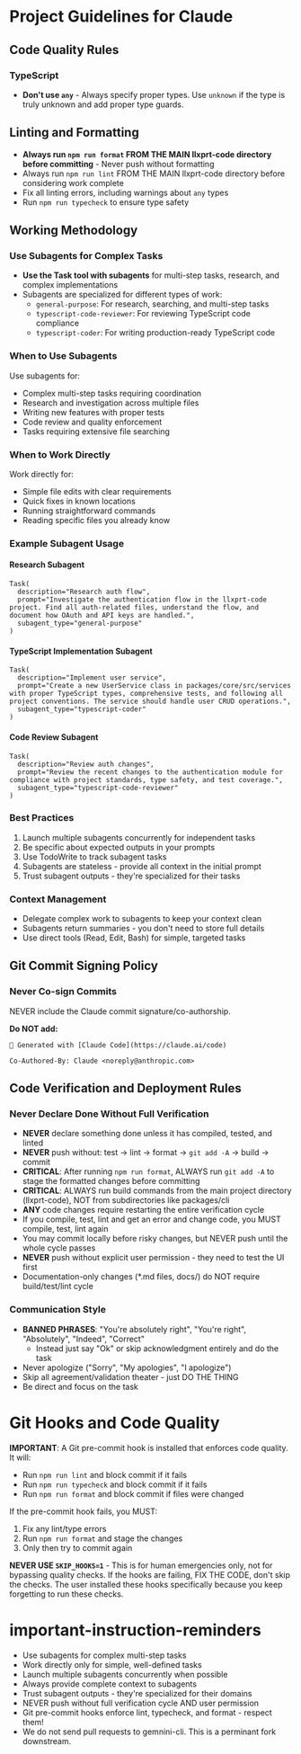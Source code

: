 # Project Guidelines for Claude

## Code Quality Rules

### TypeScript

- **Don't use `any`** - Always specify proper types. Use `unknown` if the type is truly unknown and add proper type guards.

## Linting and Formatting

- **Always run `npm run format` FROM THE MAIN llxprt-code directory before committing** - Never push without formatting
- Always run `npm run lint` FROM THE MAIN llxprt-code directory before considering work complete
- Fix all linting errors, including warnings about `any` types
- Run `npm run typecheck` to ensure type safety

## Working Methodology

### Use Subagents for Complex Tasks

- **Use the Task tool with subagents** for multi-step tasks, research, and complex implementations
- Subagents are specialized for different types of work:
  - `general-purpose`: For research, searching, and multi-step tasks
  - `typescript-code-reviewer`: For reviewing TypeScript code compliance
  - `typescript-coder`: For writing production-ready TypeScript code

### When to Use Subagents

Use subagents for:

- Complex multi-step tasks requiring coordination
- Research and investigation across multiple files
- Writing new features with proper tests
- Code review and quality enforcement
- Tasks requiring extensive file searching

### When to Work Directly

Work directly for:

- Simple file edits with clear requirements
- Quick fixes in known locations
- Running straightforward commands
- Reading specific files you already know

### Example Subagent Usage

#### Research Subagent

```
Task(
  description="Research auth flow",
  prompt="Investigate the authentication flow in the llxprt-code project. Find all auth-related files, understand the flow, and document how OAuth and API keys are handled.",
  subagent_type="general-purpose"
)
```

#### TypeScript Implementation Subagent

```
Task(
  description="Implement user service",
  prompt="Create a new UserService class in packages/core/src/services with proper TypeScript types, comprehensive tests, and following all project conventions. The service should handle user CRUD operations.",
  subagent_type="typescript-coder"
)
```

#### Code Review Subagent

```
Task(
  description="Review auth changes",
  prompt="Review the recent changes to the authentication module for compliance with project standards, type safety, and test coverage.",
  subagent_type="typescript-code-reviewer"
)
```

### Best Practices

1. Launch multiple subagents concurrently for independent tasks
2. Be specific about expected outputs in your prompts
3. Use TodoWrite to track subagent tasks
4. Subagents are stateless - provide all context in the initial prompt
5. Trust subagent outputs - they're specialized for their tasks

### Context Management

- Delegate complex work to subagents to keep your context clean
- Subagents return summaries - you don't need to store full details
- Use direct tools (Read, Edit, Bash) for simple, targeted tasks

## Git Commit Signing Policy

### Never Co-sign Commits

NEVER include the Claude commit signature/co-authorship.

**Do NOT add:**

```
🤖 Generated with [Claude Code](https://claude.ai/code)

Co-Authored-By: Claude <noreply@anthropic.com>
```

## Code Verification and Deployment Rules

### Never Declare Done Without Full Verification

- **NEVER** declare something done unless it has compiled, tested, and linted
- **NEVER** push without: test → lint → format → `git add -A` → build → commit
- **CRITICAL**: After running `npm run format`, ALWAYS run `git add -A` to stage the formatted changes before committing
- **CRITICAL**: ALWAYS run build commands from the main project directory (llxprt-code), NOT from subdirectories like packages/cli
- **ANY** code changes require restarting the entire verification cycle
- If you compile, test, lint and get an error and change code, you MUST compile, test, lint again
- You may commit locally before risky changes, but NEVER push until the whole cycle passes
- **NEVER** push without explicit user permission - they need to test the UI first
- Documentation-only changes (\*.md files, docs/) do NOT require build/test/lint cycle

### Communication Style

- **BANNED PHRASES**: "You're absolutely right", "You're right", "Absolutely", "Indeed", "Correct"
  - Instead just say "Ok" or skip acknowledgment entirely and do the task
- Never apologize ("Sorry", "My apologies", "I apologize")
- Skip all agreement/validation theater - just DO THE THING
- Be direct and focus on the task

# Git Hooks and Code Quality

**IMPORTANT**: A Git pre-commit hook is installed that enforces code quality. It will:

- Run `npm run lint` and block commit if it fails
- Run `npm run typecheck` and block commit if it fails
- Run `npm run format` and block commit if files were changed

If the pre-commit hook fails, you MUST:

1. Fix any lint/type errors
2. Run `npm run format` and stage the changes
3. Only then try to commit again

**NEVER USE `SKIP_HOOKS=1`** - This is for human emergencies only, not for bypassing quality checks. If the hooks are failing, FIX THE CODE, don't skip the checks. The user installed these hooks specifically because you keep forgetting to run these checks.

# important-instruction-reminders

- Use subagents for complex multi-step tasks
- Work directly only for simple, well-defined tasks
- Launch multiple subagents concurrently when possible
- Always provide complete context to subagents
- Trust subagent outputs - they're specialized for their domains
- NEVER push without full verification cycle AND user permission
- Git pre-commit hooks enforce lint, typecheck, and format - respect them!
- We do not send pull requests to gemnini-cli. This is a perminant fork downstream.
